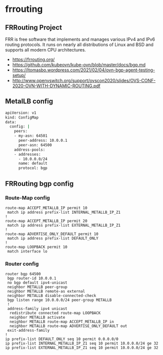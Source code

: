# frrouting

## FRRouting Project
FRR is free software that implements and manages various IPv4 and IPv6 routing protocols.
It runs on nearly all distributions of Linux and BSD and supports all modern CPU architectures.

- https://frrouting.org/
- https://github.com/kubeovn/kube-ovn/blob/master/docs/bgp.md
- https://ltomasbo.wordpress.com/2021/02/04/ovn-bgp-agent-testing-setup/
- http://www.openvswitch.org/support/ovscon2020/slides/OVS-CONF-2020-OVN-WITH-DYNAMIC-ROUTING.pdf

## MetalLB config
```bash
apiVersion: v1
kind: ConfigMap
data:
  config: |
    peers:
    - my-asn: 64501
      peer-address: 10.0.0.1
      peer-asn: 64500
    address-pools:
    - addresses:
      - 10.0.0.0/24
      name: default
      protocol: bgp
```

## FRRouting bgp config

### Route-Map config
```
route-map ACCEPT_METALLB_IP permit 10
 match ip address prefix-list INTERNAL_METALLB_IP_Z1
!
route-map ACCEPT_METALLB_IP permit 20
 match ip address prefix-list EXTERNAL_METALLB_IP_Z1
!
route-map ADVERTISE_ONLY_DEFAULT permit 10
 match ip address prefix-list DEFAULT_ONLY
!
route-map LOOPBACK permit 10
 match interface lo
```

### Router config
```
router bgp 64500
 bgp router-id 10.0.0.1
 no bgp default ipv4-unicast
 neighbor METALLB peer-group
 neighbor METALLB remote-as external
 neighbor METALLB disable-connected-check
 bgp listen range 10.0.0.0/24 peer-group METALLB
 !
 address-family ipv4 unicast
  redistribute connected route-map LOOPBACK
  neighbor METALLB activate
  neighbor METALLB route-map ACCEPT_METALLB_IP in
  neighbor METALLB route-map ADVERTISE_ONLY_DEFAULT out
 exit-address-family
!
ip prefix-list DEFAULT_ONLY seq 10 permit 0.0.0.0/0
ip prefix-list INTERNAL_METALLB_IP_Z1 seq 10 permit 10.0.0.0/24 ge 32
ip prefix-list EXTERNAL_METALLB_IP_Z1 seq 10 permit 10.0.0.0/24 ge 32
```
